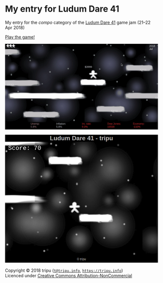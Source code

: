 # My entry for Ludum Dare 41

My entry for the *compo* category of the [Ludum Dare 41](https://ldjam.com/events/ludum-dare/41) game jam (21&ndash;22 Apr 2018)

[Play the game!](https://tripu.github.io/ldjam41/)

[![An animted GIF](art/capture.gif)](https://tripu.github.io/ldjam41/)

[![A screenshot](art/wip.png)](https://tripu.github.io/ldjam41/)

Copyright &copy; 2018 tripu ([`t@tripu.info`](mailto:t@tripu.info), [`https://tripu.info`](https://tripu.info/))  
Licenced under [Creative Commons Attribution-NonCommercial](http://creativecommons.org/licenses/by-nc/4.0/)
